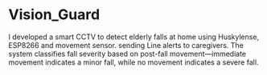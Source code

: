 # Vision_Guard
I developed a smart CCTV to detect elderly falls at home using Huskylense, ESP8266 and movement sensor. sending Line alerts to caregivers. The system classifies fall severity based on post-fall movement—immediate movement indicates a minor fall, while no movement indicates a severe fall.
